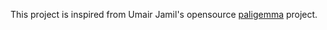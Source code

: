 This project is inspired from Umair Jamil's opensource [paligemma](https://github.com/hkproj/pytorch-paligemma) project.
